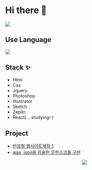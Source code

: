 

# Hi there :wave:
<a href= "https://github.com/bkh322/github-readme-stats">
    <img align="center" src="https://github-readme-stats.vercel.app/api?username=bkh322&show_icons=true&theme=radical">
</a>

## Use Language
<a href="https://github-readme-stats.vercel.app/api/top-langs/?username=bkh322&layout=compact">
    <img align="center" src="https://github-readme-stats.vercel.app/api/top-langs/?username=bkh322&layout=compact">
</a>

## Stack :sparkles:
- Html
- Css
- Jquery
- Photoshop 
- Illustrator
- Sketch
- Zeplin
- React(... studying:sweat_drops:)

## Project
- [반응형 웹사이트제작 1](https://bkh322.github.io/project/?target=_blank)
- [ajax, json을 이용한 무한스크롤 구현](https://bkh322.github.io/scroll/?target=_blank)


<p align="center">
    <img align="center" src="https://hits.seeyoufarm.com/api/count/incr/badge.svg?url=https%3A%2F%2Fgithub.com%2Fbkh322%2Fhit-counter&count_bg=%2379C83D&title_bg=%23555555&icon=&icon_color=%23E7E7E7&title=hits&edge_flat=false">
</p>